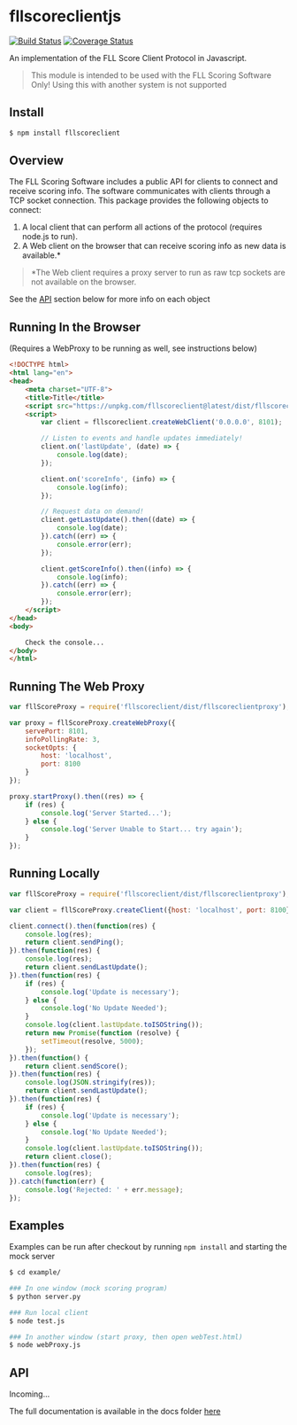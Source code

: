 # fllscoreclientjs

[![Build Status](https://travis-ci.org/Pr1sM/fllscoreclientjs.svg?branch=master)](https://travis-ci.org/Pr1sM/fllscoreclientjs)
[![Coverage Status](https://coveralls.io/repos/github/Pr1sM/fllscoreclientjs/badge.svg?branch=master)](https://coveralls.io/github/Pr1sM/fllscoreclientjs?branch=master)

An implementation of the FLL Score Client Protocol in Javascript.
> This module is intended to be used with the FLL Scoring Software Only!
> Using this with another system is not supported

## Install
```bash
$ npm install fllscoreclient
```

## Overview

The FLL Scoring Software includes a public API for clients to connect and receive
scoring info. The software communicates with clients through a TCP socket connection.
This package provides the following objects to connect:
1) A local client that can perform all actions of the protocol (requires node.js to run).
2) A Web client on the browser that can receive scoring info as new data is available.*

>*The Web client requires a proxy server to run as raw tcp sockets are not available
> on the browser.

See the [API](#api) section below for more info on each object

## Running In the Browser
(Requires a WebProxy to be running as well, see instructions below)
```html
<!DOCTYPE html>
<html lang="en">
<head>
    <meta charset="UTF-8">
    <title>Title</title>
    <script src="https://unpkg.com/fllscoreclient@latest/dist/fllscoreclient.js"></script>
    <script>
        var client = fllscoreclient.createWebClient('0.0.0.0', 8101);

        // Listen to events and handle updates immediately!
        client.on('lastUpdate', (date) => {
            console.log(date);
        });

        client.on('scoreInfo', (info) => {
            console.log(info);
        });

        // Request data on demand!
        client.getLastUpdate().then((date) => {
            console.log(date);
        }).catch((err) => {
            console.error(err);
        });

        client.getScoreInfo().then((info) => {
            console.log(info);
        }).catch((err) => {
            console.error(err);
        });
    </script>
</head>
<body>

    Check the console...
</body>
</html>
```

## Running The Web Proxy
```js
var fllScoreProxy = require('fllscoreclient/dist/fllscoreclientproxy');

var proxy = fllScoreProxy.createWebProxy({
    servePort: 8101,
    infoPollingRate: 3,
    socketOpts: {
        host: 'localhost',
        port: 8100
    }
});

proxy.startProxy().then((res) => {
    if (res) {
        console.log('Server Started...');
    } else {
        console.log('Server Unable to Start... try again');
    }
});
```

## Running Locally
```js
var fllScoreProxy = require('fllscoreclient/dist/fllscoreclientproxy');

var client = fllScoreProxy.createClient({host: 'localhost', port: 8100});

client.connect().then(function(res) {
    console.log(res);
    return client.sendPing();
}).then(function(res) {
    console.log(res);
    return client.sendLastUpdate();
}).then(function(res) {
    if (res) {
        console.log('Update is necessary');
    } else {
        console.log('No Update Needed');
    }
    console.log(client.lastUpdate.toISOString());
    return new Promise(function (resolve) {
        setTimeout(resolve, 5000);
    });
}).then(function() {
    return client.sendScore();
}).then(function(res) {
    console.log(JSON.stringify(res));
    return client.sendLastUpdate();
}).then(function(res) {
    if (res) {
        console.log('Update is necessary');
    } else {
        console.log('No Update Needed');
    }
    console.log(client.lastUpdate.toISOString());
    return client.close();
}).then(function(res) {
    console.log(res);
}).catch(function(err) {
    console.log('Rejected: ' + err.message);
});
```

## Examples
Examples can be run after checkout by running `npm install` and starting the mock server
```bash
$ cd example/

### In one window (mock scoring program)
$ python server.py

### Run local client
$ node test.js

### In another window (start proxy, then open webTest.html)
$ node webProxy.js
```

## API

Incoming...

The full documentation is available in the docs folder [here](./doc/md)

